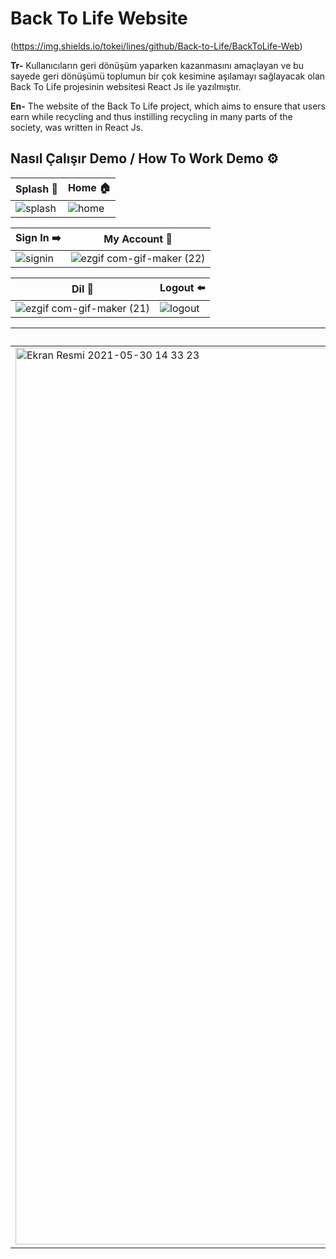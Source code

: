 # Back To Life Website

(https://img.shields.io/tokei/lines/github/Back-to-Life/BackToLife-Web)

**Tr-** Kullanıcıların geri dönüşüm yaparken kazanmasını amaçlayan ve bu sayede geri dönüşümü toplumun bir çok kesimine aşılamayı sağlayacak olan Back To Life projesinin websitesi React Js ile yazılmıştır. 

**En-** The website of the Back To Life project, which aims to ensure that users earn while recycling and thus instilling recycling in many parts of the society, was written in React Js.

## Nasıl Çalışır Demo / How To Work Demo ⚙️ 

| Splash 📸       | Home  🏠  |
| ------------- | ------------- |
| ![splash](https://user-images.githubusercontent.com/34038741/120105189-8fe36e00-c160-11eb-81a7-78e37b198bbf.gif)  |![home](https://user-images.githubusercontent.com/34038741/120105191-940f8b80-c160-11eb-8d71-50b3d754cfc5.gif)  |


| Sign In ➡️   | My Account  👤|
| ------------- | ------------- |
| ![signin](https://user-images.githubusercontent.com/34038741/120105190-9245c800-c160-11eb-8e1e-2f75d9502c32.gif)  | ![ezgif com-gif-maker (22)](https://user-images.githubusercontent.com/34038741/120107959-b8bd3080-c16b-11eb-8c21-6fe6143f1b4e.gif)  |

| Dil 🔁 | Logout ⬅️|
| ------------- | ------------- |
| ![ezgif com-gif-maker (21)](https://user-images.githubusercontent.com/34038741/120107888-6bd95a00-c16b-11eb-8b61-dc8eed5431d6.gif)  | ![logout](https://user-images.githubusercontent.com/34038741/120105192-970a7c00-c160-11eb-9c42-eee261b0a2e6.gif)  |

| Points  💵       | How To Work ♻️|
| ------------- | ------------- |
| <img width="1435" alt="Ekran Resmi 2021-05-30 14 33 23" src="https://user-images.githubusercontent.com/34038741/120105300-08e2c580-c161-11eb-8ff9-06607a7d55a6.png">  | <img width="1436" alt="Ekran Resmi 2021-05-30 14 32 59" src="https://user-images.githubusercontent.com/34038741/120105304-0c764c80-c161-11eb-876f-32c364256930.png">  |
